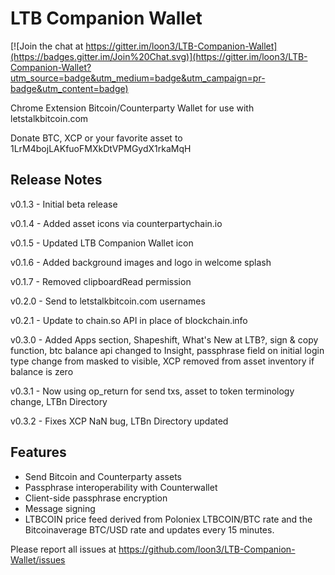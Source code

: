 # LTB Companion Wallet

[![Join the chat at https://gitter.im/loon3/LTB-Companion-Wallet](https://badges.gitter.im/Join%20Chat.svg)](https://gitter.im/loon3/LTB-Companion-Wallet?utm_source=badge&utm_medium=badge&utm_campaign=pr-badge&utm_content=badge)

Chrome Extension Bitcoin/Counterparty Wallet for use with letstalkbitcoin.com

Donate BTC, XCP or your favorite asset to 1LrM4bojLAKfuoFMXkDtVPMGydX1rkaMqH

## Release Notes

v0.1.3 - Initial beta release

v0.1.4 - Added asset icons via counterpartychain.io 

v0.1.5 - Updated LTB Companion Wallet icon 

v0.1.6 - Added background images and logo in welcome splash  

v0.1.7 - Removed clipboardRead permission

v0.2.0 - Send to letstalkbitcoin.com usernames

v0.2.1 - Update to chain.so API in place of blockchain.info

v0.3.0 - Added Apps section, Shapeshift, What's New at LTB?, sign & copy function, btc balance api changed to Insight, passphrase field on initial login type change from masked to visible, XCP removed from asset inventory if balance is zero

v0.3.1 - Now using op_return for send txs, asset to token terminology change, LTBn Directory

v0.3.2 - Fixes XCP NaN bug, LTBn Directory updated

## Features

- Send Bitcoin and Counterparty assets
- Passphrase interoperability with Counterwallet
- Client-side passphrase encryption
- Message signing
- LTBCOIN price feed derived from Poloniex LTBCOIN/BTC rate and the Bitcoinaverage BTC/USD rate and updates every 15 minutes.

Please report all issues at https://github.com/loon3/LTB-Companion-Wallet/issues